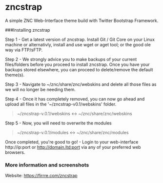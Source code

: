 zncstrap
========

A simple ZNC Web-Interface theme build with Twitter Bootstrap Framework.

###Installing zncstrap

Step 1 - Get a latest version of zncstrap. Install Git / Git Core on your Linux machine or alternativly, install and use wget or aget tool; or the good ole way via FTP/sFTP.

Step 2 - We strongly advice you to make backups of your current files/folders before you proceed to install zncstrap. Once you have your backups stored elsewhere, you can proceed to delete/remove the default theme(s). 

Step 3 - Navigate to ~/znc/share/znc/webskins and delete all those files as we will no longer be needing them.

Step 4 - Once it has completely removed, you can now go ahead and upload all files in the '~/zncstrap-v0.1/webskins' folder.

> ~/zncstrap-v.0.1/webskins  <->  ~/znc/share/znc/webskins

Step 5 - Now, you will need to overwrite the modules

>  ~/zncstrap-v.0.1/modules  <->  ~/znc/share/znc/modules

Once completed, you're good to go! - Login to your web-interface http://ip:port or http://domain.ltd:port via any of your preferred web browsers.

### More information and screenshots
Website: https://firrre.com/zncstrap
